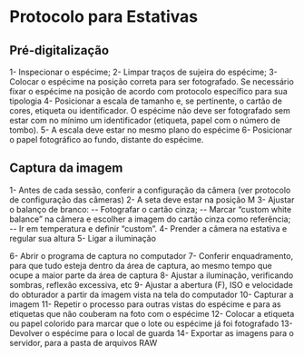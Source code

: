 # Protocolo para Estativas 

## Pré-digitalização

 1- Inspecionar o espécime;
2- Limpar traços de sujeira do espécime;
 3- Colocar o espécime na posição correta para ser fotografado. Se necessário fixar o espécime na posição de acordo com protocolo específico para sua tipologia
 4- Posicionar a escala de tamanho e, se pertinente, o cartão de cores, etiqueta ou identificador. O espécime não deve ser fotografado sem estar com no mínimo um identificador (etiqueta, papel com o número de tombo).
 5- A escala deve estar no mesmo plano do espécime
 6- Posicionar o papel fotográfico ao fundo, distante do espécime.

## Captura da imagem

 1- Antes de cada sessão, conferir a configuração da câmera (ver protocolo de configuração das câmeras)
 2- A seta deve estar na posição M
 3- Ajustar o balanço de branco:
 -- Fotografar o cartão cinza;
    -- Marcar “custom white balance” na câmera e escolher a imagem do cartão cinza como referência;
   -- Ir em temperatura e definir “custom”.
4- Prender a câmera na estativa e regular sua altura
5- Ligar a iluminação
  
6- Abrir o programa de captura no computador
7- Conferir enquadramento, para que tudo esteja dentro da área de captura, ao mesmo tempo que ocupe a maior parte da área de captura
8- Ajustar a iluminação, verificando sombras, reflexão excessiva, etc
9- Ajustar a abertura (F), ISO e velocidade do obturador a partir da imagem vista na tela do computador
10- Capturar a imagem
11- Repetir o processo para outras vistas do espécime e para as etiquetas que não couberam na foto com o espécime
12- Colocar a etiqueta ou papel colorido para marcar que o lote ou espécime já foi fotografado
13- Devolver o espécime para o local de guarda
14- Exportar as imagens para o servidor, para a pasta de arquivos RAW
